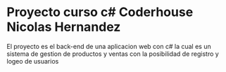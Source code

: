 # Proyecto curso c# Coderhouse Nicolas Hernandez


El proyecto es el back-end de una aplicacion web con c# la cual es un sistema de gestion de productos y ventas con la posibilidad de registro y logeo de usuarios
